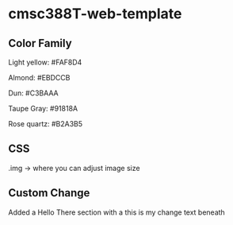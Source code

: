 # cmsc388T-web-template

## Color Family

Light yellow: #FAF8D4

Almond: #EBDCCB

Dun: #C3BAAA

Taupe Gray: #91818A

Rose quartz: #B2A3B5

## CSS

.img -> where you can adjust image size

## Custom Change

Added a Hello There section with a this is my change text beneath

